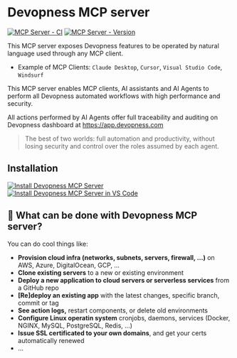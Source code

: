 # Devopness MCP server

[![MCP Server - CI](https://img.shields.io/github/actions/workflow/status/devopness/devopness/ci-mcp-server.yml?label=MCP%20Server)](https://github.com/devopness/devopness/actions/workflows/ci-mcp-server.yml)
[![MCP Server - Version](https://img.shields.io/pypi/v/devopness-mcp-server?label=MCP%20Server)](https://pypi.org/project/devopness-mcp-server/)

This MCP server exposes Devopness features to be operated by natural language used through any MCP client.

* Example of MCP Clients: `Claude Desktop`, `Cursor`, `Visual Studio Code`, `Windsurf`

This MCP server enables MCP clients, AI assistants and AI Agents to perform all Devopness automated workflows with high performance and security.

All actions performed by AI Agents offer full traceability and auditing on Devopness dashboard at <https://app.devopness.com>

> The best of two worlds: full automation and productivity, without losing security and control over the roles assumed by each agent.

## Installation

[![Install Devopness MCP Server](https://cursor.com/deeplink/mcp-install-dark.svg)](https://cursor.com/install-mcp?name=devopness&config=eyJjb21tYW5kIjoidXZ4IGRldm9wbmVzcy1tY3Atc2VydmVyIiwiZW52Ijp7IkRFVk9QTkVTU19VU0VSX0VNQUlMIjoiWU9VUl9ERVZPUE5FU1NfVVNFUl9FTUFJTCIsIkRFVk9QTkVTU19VU0VSX1BBU1NXT1JEIjoiWU9VUl9ERVZPUE5FU1NfVVNFUl9QQVNTV09SRCJ9fQ%3D%3D)
[![Install Devopness MCP Server in VS Code](https://img.shields.io/badge/VS_Code-000000?style=for-the-badge&label=Add%20to&labelColor=000000&color=000000
)](https://insiders.vscode.dev/redirect/mcp/install?name=devopness&config=%7B%22command%22%3A%22uvx%22%2C%22args%22%3A%5B%22devopness-mcp-server%22%5D%2C%22env%22%3A%7B%22DEVOPNESS_USER_EMAIL%22%3A%22YOUR_DEVOPNESS_USER_EMAIL%22%2C%22DEVOPNESS_USER_PASSWORD%22%3A%22YOUR_DEVOPNESS_USER_PASSWORD%22%7D%7D)

## 🚀 What can be done with Devopness MCP server?

You can do cool things like:

* **Provision cloud infra (networks, subnets, servers, firewall, ...)** on AWS, Azure, DigitalOcean, GCP, ...
* **Clone existing servers** to a new or existing environment
* **Deploy a new application to cloud servers or serverless services** from a GitHub repo
* **[Re]deploy an existing app** with the latest changes, specific branch, commit or tag
* **See action logs,** restart components, or delete old environments
* **Configure Linux operatin system** cronjobs, daemons, services (Docker, NGINX, MySQL, PostgreSQL, Redis, ...)
* **Issue SSL certificated to your own domains**, and get your certs automatically renewed
* ...
